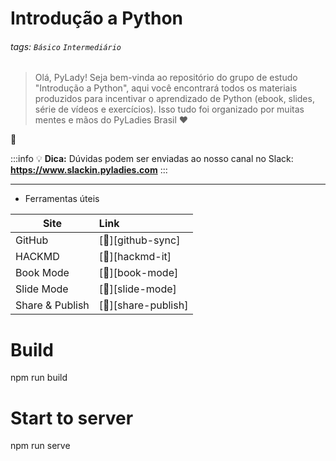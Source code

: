 # Introdução a Python

###### tags: `Básico` `Intermediário`

> Olá, PyLady! Seja bem-vinda ao repositório do grupo de estudo "Introdução a Python", aqui você encontrará todos os materiais produzidos para incentivar o aprendizado de Python (ebook, slides, série de vídeos e exercícios). Isso tudo foi organizado por muitas mentes e mãos do PyLadies Brasil :heart:

:rocket:

:::info
:bulb: **Dica:** Dúvidas podem ser enviadas ao nosso canal no Slack: **https://www.slackin.pyladies.com**
:::

---

- Ferramentas úteis

| Site            | Link                    |
| --------------- | :---------------------- |
| GitHub          | [:link:][github-sync]   |
| HACKMD          | [:link:][hackmd-it]     |
| Book Mode       | [:link:][book-mode]     |
| Slide Mode      | [:link:][slide-mode]    |
| Share & Publish | [:link:][share-publish] |

# Build 
npm run build
# Start to server
npm run serve